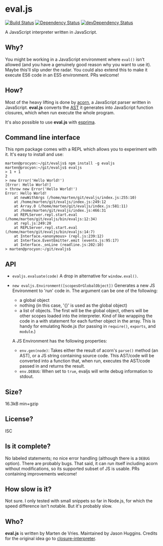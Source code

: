 eval.js
=======

[![Build Status](https://travis-ci.org/marten-de-vries/evaljs.svg?branch=master)](https://travis-ci.org/marten-de-vries/evaljs)
[![Dependency Status](https://david-dm.org/marten-de-vries/evaljs.svg)](https://david-dm.org/marten-de-vries/evaljs)
[![devDependency Status](https://david-dm.org/marten-de-vries/evaljs/dev-status.svg)](https://david-dm.org/marten-de-vries/evaljs#info=devDependencies)

A JavaScript interpreter written in JavaScript.

Why?
----

You might be working in a JavaScript environment where ``eval()`` isn't
allowed (and you have a genuinely good reason why you want to use it).
Maybe this'll slip under the radar. You could also extend this to make
it execute ES6 code in an ES5 environment. PRs welcome!

How?
----

Most of the heavy lifting is done by [acorn][], a JavaScript parser
written in JavaScript. **eval.js** converts the [AST] it generates into
JavaScript function closures, which when run execute the whole program.

It's also possible to use **eval.js** with [esprima][].

[acorn]: http://marijnhaverbeke.nl/acorn/
[AST]: https://en.wikipedia.org/wiki/Abstract_syntax_tree
[esprima]: http://esprima.org/

Command line interface
----------------------

This npm package comes with a REPL which allows you to experiment with
it. It's easy to install and use:

```
marten@procyon:~/git/evaljs$ npm install -g evaljs
marten@procyon:~/git/evaljs$ evaljs
> 1 + 1
2
> new Error('Hello World!')
[Error: Hello World!]
> throw new Error('Hello World!')
Error: Hello World!
    at newWithArgs (/home/marten/git/evaljs/index.js:255:10)
    at /home/marten/git/evaljs/index.js:249:12
    at Array.0 (/home/marten/git/evaljs/index.js:581:11)
    at /home/marten/git/evaljs/index.js:466:31
    at REPLServer.repl.start.eval (/home/marten/git/evaljs/bin/evaljs:12:34)
    at repl.js:249:20
    at REPLServer.repl.start.eval (/home/marten/git/evaljs/bin/evaljs:14:7)
    at Interface.<anonymous> (repl.js:239:12)
    at Interface.EventEmitter.emit (events.js:95:17)
    at Interface._onLine (readline.js:202:10)
> marten@procyon:~/git/evaljs$
```

API
---

- ``evaljs.evaluate(code)``
  A drop in alternative for ``window.eval()``.
- ``new evaljs.Environment([scopesOrGlobalObject])``
  Generates a new JS Environment to 'run' code in. The argument can be
  one of the following:
  - a global object
  - nothing (in this case, '{}' is used as the global object)
  - a list of objects. The first will be the global object, others will
    be other scopes loaded into the interpreter. Kind of like wrapping
    the code in a with statement for each further object in the array.
    This is handy for emulating Node.js (for passing in ``require()``,
    ``exports``, and ``module``.)

  A JS Environment has the following properties:
  - ``env.gen(node)``: Takes either the result of acorn's ``parse()``
    method (an AST), or a JS string containing source code. This
    AST/code will be converted into a function that, when run, executes
    the AST/code passed in and returns the result.
  - ``env.DEBUG``: When set to ``true``, evaljs will write debug
    information to stdout.

Size?
-----

16.3kB min+gzip

License?
--------

ISC

Is it complete?
---------------

No labeled statements; no nice error handling (although there is a
``DEBUG`` option). There are probably bugs. That said, it can run itself
including acorn without modifications, so its supported subset of JS is
usable. PRs containing improvements welcome!

How slow is it?
---------------

Not sure. I only tested with small snippets so far in Node.js, for
which the speed difference isn't notable. But it's probably slow.

Who?
----

**eval.js** is written by Marten de Vries. Maintained by Jason Huggins.
Credits for the original idea go to [closure-interpreter][].

[closure-interpreter]: https://www.npmjs.com/package/closure-interpreter
